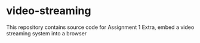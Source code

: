 # video-streaming
This repository contains source code for Assignment 1 Extra, embed a video streaming system into a browser
